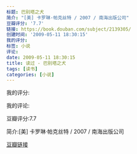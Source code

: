 ```yaml
---
标题: 巴别塔之犬
简介: "[美] 卡罗琳·帕克丝特 / 2007 / 南海出版公司"
豆瓣评分: '7.7'
链接: https://book.douban.com/subject/2139305/
创建时间: '2009-05-11 18:30:15'
我的评分:
标签: 小说
评论:
date: 2009-05-11 18:30:15
title: 读过 - 巴别塔之犬
tags: [读书]
categories: [小说]
---
```


我的评分:

我的评论:

豆瓣评分:7.7

简介:[美] 卡罗琳·帕克丝特 / 2007 / 南海出版公司

[豆瓣链接](https://book.douban.com/subject/2139305/)

